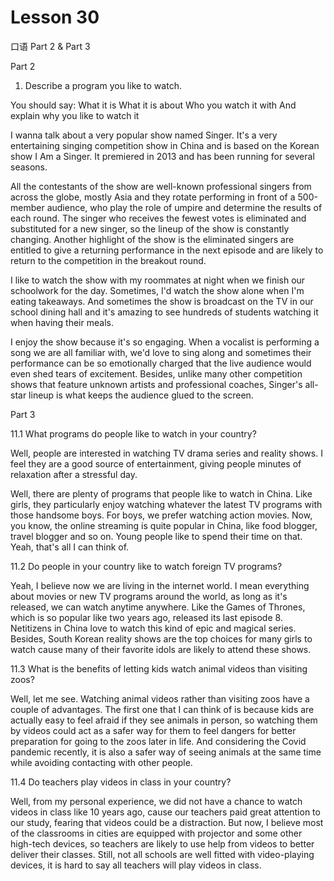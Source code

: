 # Lesson 30

口语 Part 2 & Part 3

Part 2

1.    Describe a program you like to watch. 

You should say:
What it is
What it is about
Who you watch it with
And explain why you like to watch it

I wanna talk about a very popular show named Singer. It's a very entertaining singing competition show in China and is based on the Korean show I Am a Singer. It premiered in 2013 and has been running for several seasons.

All the contestants of the show are well-known professional singers from across the globe, mostly Asia and they rotate performing in front of a 500-member audience, who play the role of umpire and determine the results of each round. The singer who receives the fewest votes is eliminated and substituted for a new singer, so the lineup of the show is constantly changing. Another highlight of the show is the eliminated singers are entitled to give a returning performance in the next episode and are likely to return to the competition in the breakout round.

I like to watch the show with my roommates at night when we finish our schoolwork for the day. Sometimes, I'd watch the show alone when I'm eating takeaways. And sometimes the show is broadcast on the TV in our school dining hall and it's amazing to see hundreds of students watching it when having their meals.

I enjoy the show because it's so engaging. When a vocalist is performing a song we are all familiar with, we'd love to sing along and sometimes their performance can be so emotionally charged that the live audience would even shed tears of excitement. Besides, unlike many other competition shows that feature unknown artists and professional coaches, Singer's all-star lineup is what keeps the audience glued to the screen.

Part 3

11.1 What programs do people like to watch in your country?

Well, people are interested in watching TV drama series and reality shows. I feel they are a good source of entertainment, giving people minutes of relaxation after a stressful day.

Well, there are plenty of programs that people like to watch in China. Like girls, they particularly enjoy watching whatever the latest TV programs with those handsome boys. For boys, we prefer watching action movies. Now, you know, the online streaming is quite popular in China, like food blogger, travel blogger and so on. Young people like to spend their time on that. Yeah, that's all I can think of. 

11.2 Do people in your country like to watch foreign TV programs?

Yeah, I believe now we are living in the internet world. I mean everything about movies or new TV programs around the world, as long as it's released, we can watch anytime anywhere. Like the Games of Thrones, which is so popular like two years ago, released its last episode 8. Netitizens in China love to watch this kind of epic and magical series. Besides, South Korean reality shows are the top choices for many girls to watch cause many of their favorite idols are likely to attend these shows. 

11.3 What is the benefits of letting kids watch animal videos than visiting zoos?

Well, let me see. Watching animal videos rather than visiting zoos have a couple of advantages. The first one that I can think of is because kids are actually easy to feel afraid if they see animals in person, so watching them by videos could act as a safer way for them to feel dangers for better preparation for going to the zoos later in life. And considering the Covid pandemic recently, it is also a safer way of seeing animals at the same time while avoiding contacting with other people.

11.4 Do teachers play videos in class in your country?

Well, from my personal experience, we did not have a chance to watch videos in class like 10 years ago, cause our teachers paid great attention to our study, fearing that videos could be a distraction. But now, I believe most of the classrooms in cities are equipped with projector and some other high-tech devices, so teachers are likely to use help from videos to better deliver their classes. Still, not all schools are well fitted with video-playing devices, it is hard to say all teachers will play videos in class. 




